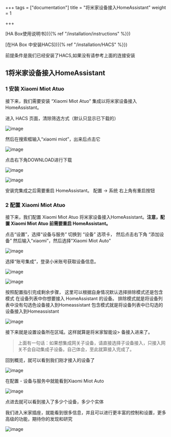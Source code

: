 +++
tags = ["documentation"]
title = "将米家设备接入HomeAssistant"
weight = 1

+++

[HA Box使用说明书]({{% ref "/installation/instructions" %}})

[在HA Box 中安装HACS]({{% ref "/installation/HACS" %}})

前提条件是我们已经安装了HACS,如果没有请参考上面的连接安装

## 1将米家设备接入HomeAssistant

### 1 安装 Xiaomi Miot Atuo

接下来，我们需要安装 “Xiaomi Miot Atuo” 集成以将米家设备接入HomeAssistant。

进入 HACS 页面，清除筛选方式（默认只显示已下载的）

![image](https://pic.456766.xyz/typora/70e2335f30d0ac09481483ab161fd31c8ccdae7d.jpeg)





然后在搜索框输入“xiaomi miot”，出来后点击它

![image](https://pic.456766.xyz/typora/7dbb3b2832a340b7144704101831281b78997f9a.png)





点击右下角DOWNLOAD进行下载

![image](https://pic.456766.xyz/typora/c2e5a0057e07c7c71caa918194f809e2caa43ed4.png)



![image](https://pic.456766.xyz/typora/4052018b771c4df4176b353895c0596dcfb258a2.jpeg)





安装完集成之后需要重启 HomeAssistant。
配置 → 系统 右上角有重启按钮

### 2 配置 Xiaomi Miot Atuo

接下来，我们配置 Xiaomi Miot Atuo 将米家设备接入HomeAssistant。**注意，配置 Xiaomi Miot Atuo 前需要重启 HomeAssistant。**

点击“设置”，选择“设备与服务”
切换到 “设备” 选项卡， 然后点击右下角 “添加设备”
然后输入“xiaomi”，然后选择"Xiaomi Miot Auto"



![image](https://pic.456766.xyz/typora/6522b231a80bf78d487a8fc545347c4b350d2730.jpeg)





选择“账号集成”，登录小米账号获取设备信息。

![image](https://pic.456766.xyz/typora/cd71249cb01282859a521a8a373a6e5629323f92.jpeg)



![image](https://pic.456766.xyz/typora/92f4e0e5a705997eb38b985073bb5c8fa47a881a.jpeg)





按照配置指引完成剩余步骤，
这里可以根据自身情况默认选择排除模式还是包含模式
在设备列表中你想要接入 HomeAssistant 的设备。
排除模式就是将设备列表中没有勾选色设备接入到Homeassistant
包含模式就是将设备列表中已勾选的设备接入到Homeassistant

![image](https://pic.456766.xyz/typora/c403c5c6840ffcc7de4c78bdedd16c2ade91c357.jpeg)





接下来就是设置设备所在区域。这样就算是将米家智能设> 备接入进来了。

> 上面有一句话：如果想集成网关子设备，请直接选择子设备接入，只接入网关不会自动集成子设备。自己体会，至此就算接入完成了。

回到概览，就可以看到我们刚才接入的设备了

![image](https://pic.456766.xyz/typora/55cbe342ce51cb278d4599e0061df76d510d5b0b.jpeg)





在配置 - 设备与服务中就能看到Xiaomi Miot Auto

![image](https://pic.456766.xyz/typora/ad4e3cd4220230604a9b3354a652d2566cc1a322.jpeg)



点进去就可以看到接入了多少个设备，多少个实体



我们进入米家插座，就能看到很多信息，并且可以进行更丰富的控制和设置，更多高级的功能，期待你的发现和研究

![image](https://pic.456766.xyz/typora/103b0749a541718c1a75e8ecea1cb438338f0ee0.jpeg)

